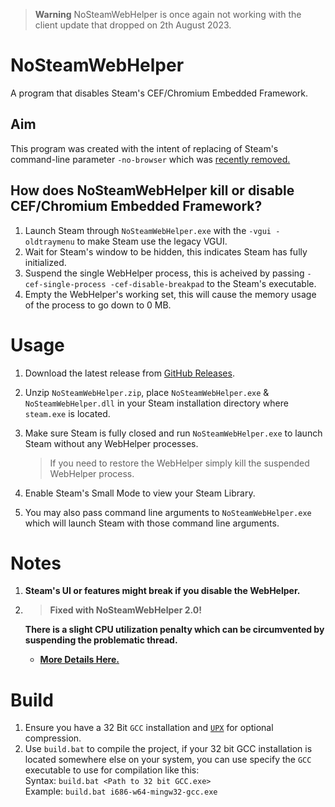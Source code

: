 > **Warning**
> NoSteamWebHelper is once again not working with the client update that dropped on 2th August 2023.

# NoSteamWebHelper
 A program that disables Steam's CEF/Chromium Embedded Framework.

## Aim
This program was created with the intent of replacing of Steam's command-line parameter `-no-browser` which was [recently removed.](https://steamcommunity.com/groups/SteamClientBeta/discussions/3/3710433479207750727/?ctp=42)


## How does NoSteamWebHelper kill or disable CEF/Chromium Embedded Framework? 

1. Launch Steam through `NoSteamWebHelper.exe` with the `-vgui -oldtraymenu` to make Steam use the legacy VGUI.
2. Wait for Steam's window to be hidden, this indicates Steam has fully initialized.
3. Suspend the single WebHelper process, this is acheived by passing `-cef-single-process -cef-disable-breakpad` to the Steam's executable.
4. Empty the WebHelper's working set, this will cause the memory usage of the process to go down to 0 MB.

# Usage
1. Download the latest release from [GitHub Releases](https://github.com/Aetopia/NoSteamWebHelper/releases).

2. Unzip `NoSteamWebHelper.zip`, place `NoSteamWebHelper.exe` & `NoSteamWebHelper.dll` in your Steam installation directory where `steam.exe` is located.

3. Make sure Steam is fully closed and run `NoSteamWebHelper.exe` to launch Steam without any WebHelper processes.
    > If you need to restore the WebHelper simply kill the suspended WebHelper process.

4. Enable Steam's Small Mode to view your Steam Library.

5. You may also pass command line arguments to `NoSteamWebHelper.exe` which will launch Steam with those command line arguments.

# Notes
1. **Steam's UI or features might break if you disable the WebHelper.**
2. > **Fixed with NoSteamWebHelper 2.0!**

    **There is a slight CPU utilization penalty which can be circumvented by suspending the problematic thread.**
    - **[More Details Here.](https://gist.github.com/amitxv/0c454ba09a2feb3dd38f29c333f68c04?permalink_comment_id=4460606#gistcomment-4460606)**


# Build
1. Ensure you have a 32 Bit `GCC` installation and [`UPX`](https://upx.github.io/) for optional compression.
2. Use `build.bat` to compile the project, if your 32 bit GCC installation is located somewhere else on your system, you can use specify the `GCC` executable to use for compilation like this:   
    Syntax: `build.bat <Path to 32 bit GCC.exe>`         
    Example: `build.bat i686-w64-mingw32-gcc.exe`
